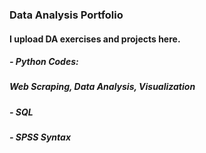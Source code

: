 ### Data Analysis   Portfolio

#### I upload DA exercises and projects here.

##### - Python Codes:
#####   Web Scraping, Data Analysis, Visualization
##### - SQL
##### - SPSS Syntax
